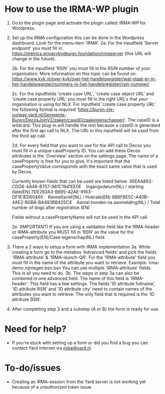 # How to use the IRMA-WP plugin

1. Go to the plugin page and activate the plugin called: IRMA-WP for Wordpress.

2. Set up the IRMA configuration this can be done in the Wordpress dashboard. Look for the menu-item 'IRMA'.
   2a. For the inputfield 'Server endpoint' you must fill in: https://metrics.privacybydesign.foundation/irmaserver (this URL will change in the future).

    2b. For the inputfield 'RSIN' you must fill in the RSIN number of your organisation.
    More information on this topic can be found on: https://www.kvk.nl/over-kvk/over-het-handelsregister/wat-staat-er-in-het-handelsregister/nummers-in-het-handelsregister/rsin-nummer/

    2c. For the inputfields 'create case URL', 'create case object URL' and 'create case property URL' you must fill in the right URL's that your organisation is using for NLX.
    For inputfield 'create case property URL' the following format is required 'https://buren-nlx-outway.yard.nl/Gemeente-Buren/DecosJoinV2/zaken/caseID/zaakeigenschappen'. The caseID is a wildcard. This plug-in will handle the rest because a caseID is generated after the first api call to NLX. The URL in this inputfield will be used from the third api call.

    2d. For every field that you want to use for the API call to Decos you must fill in a unique caseProperty ID. You can add these Decos attributes in the 'Overview' section on the settings page.
    The name of a caseProperty is free for you to give, it's important that the casePropertyValue corresponds with the exact same value that is used by Decos.

    Currently known fields that can be used are listed below:
    36EAA892-CDD8-4A46-B757-961C1941EE0E    Ingangsdatum(NL) / starting date(EN)
    7DE283A3-B895-42AE-9163-DF1E1ED60460    Kenneltarief(NL) / Hokrate(EN)
    9B8FBE5C-A40B-4AE2-B0BA-BA493BB425C4    Aantal honden na aanmelding(NL) / Total number of dogs after registration (EN)

    Fields without a casePropertyName will not be used in the API call.

    2e. (IMPORTANT) If you are using a validation field like the IRMA-header or IRMA-attribute you MUST fill in 'BSN' as the value for the caseProperty(EN)/Case eigenschap(NL) field.

3. There a 2 ways to setup a form with IRMA implementation
   3a. While creating a form go to the metabox 'Advanced fields' and pick the fields 'IRMA-attribute' & 'IRMA-launch-QR'.
   For the 'IRMA-attribute' field you must fill in the name of the attribute you want to retrieve. Example: irma-demo.nijmegen.bsn.bsn
   You can use multiple 'IRMA-attribute' fields. This is all you need to do.
   3b. The steps in step 3a can also be combined in one advanced field. The name of this field is 'IRMA-header'. This field has a few settings. The fields 'ID attribute fullname', 'ID attribute BSN' and 'ID attribute city' need to contain names of the attributes you want to retrieve. The only field that is required is the 'ID attribute BSN'.

4. After completing step 3 and a substep (A or B) the form is ready for use.

# Need for help?

-   If you're stuck with setting up a form or did you find a bug you can contact Yard Internet via mike@yard.nl

# To-do/issues

-   Creating an IRMA-session from the Yard server is not working yet because of a unauthorized token issue.
